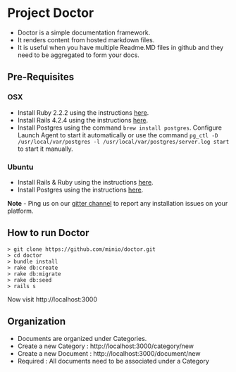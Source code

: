 # Project Doctor
* Doctor is a simple documentation framework. 
* It renders content from hosted markdown files. 
* It is useful when you have multiple Readme.MD files in github and they need to be aggregated to form your docs.

## Pre-Requisites
### OSX
* Install Ruby 2.2.2 using the instructions [here](https://rvm.io/rvm/install).
* Install Rails 4.2.4 using the instructions [here](https://rvm.io/rvm/install).
* Install Postgres using the command `brew install postgres`. Configure Launch Agent to start it automatically or use the command `pg_ctl -D /usr/local/var/postgres -l /usr/local/var/postgres/server.log start` to start it manually.

### Ubuntu
* Install Rails & Ruby using the instructions [here](https://www.digitalocean.com/community/tutorials/how-to-install-ruby-on-rails-on-ubuntu-14-04-using-rvm).
* Install Postgres using the instructions [here](https://www.digitalocean.com/community/tutorials/how-to-install-and-use-postgresql-on-ubuntu-14-04).

**Note** - Ping us on our [gitter channel](https://gitter.im/minio/minio) to report any installation issues on your platform.

## How to run Doctor
```
> git clone https://github.com/minio/doctor.git
> cd doctor
> bundle install
> rake db:create
> rake db:migrate
> rake db:seed
> rails s
```
Now visit http://localhost:3000 

## Organization
* Documents are organized under Categories. 
* Create a new Category : http://localhost:3000/category/new
* Create a new Document : http://localhost:3000/document/new
* Required : All documents need to be associated under a Category




